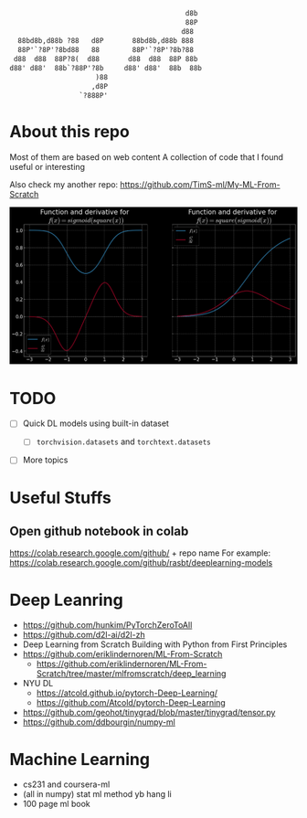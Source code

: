 ```

                                           d8b 
                                           88P 
                                          d88  
  88bd8b,d88b ?88   d8P       88bd8b,d88b 888  
  88P'`?8P'?8bd88   88        88P'`?8P'?8b?88  
 d88  d88  88P?8(  d88       d88  d88  88P 88b 
d88' d88'  88b`?88P'?8b     d88' d88'  88b  88b
                     )88                       
                    ,d8P                       
                 `?888P'                       

```

# About this repo
Most of them are based on web content
A collection of code that I found useful or interesting

Also check my another repo: https://github.com/TimS-ml/My-ML-From-Scratch

![](./Pic/chain.png)


# TODO
- [ ] Quick DL models using built-in dataset
  - [ ] `torchvision.datasets` and `torchtext.datasets`
- [ ] More topics


# Useful Stuffs
## Open github notebook in colab
https://colab.research.google.com/github/ + repo name
For example: https://colab.research.google.com/github/rasbt/deeplearning-models


# Deep Leanring
- https://github.com/hunkim/PyTorchZeroToAll
- https://github.com/d2l-ai/d2l-zh
- Deep Learning from Scratch Building with Python from First Principles
- https://github.com/eriklindernoren/ML-From-Scratch
  - https://github.com/eriklindernoren/ML-From-Scratch/tree/master/mlfromscratch/deep_learning
- NYU DL
  - https://atcold.github.io/pytorch-Deep-Learning/
  - https://github.com/Atcold/pytorch-Deep-Learning
- https://github.com/geohot/tinygrad/blob/master/tinygrad/tensor.py
- https://github.com/ddbourgin/numpy-ml


# Machine Learning
- cs231 and coursera-ml
- (all in numpy) stat ml method yb hang li
- 100 page ml book
